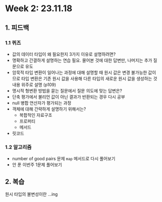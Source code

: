 # Week 2: 23.11.18

## 1. 피드백

### 1.1 퀴즈

- 값의 데이터 타입이 왜 필요한지 3가지 이유로 설명하려면?
- 명확하고 간결하게 설명하는 연습 필요. 물어본 것에 대한 답변만, 나머지는 추가 질문으로 유도
- 암묵적 타입 변환이 일어나는 과정에 대해 설명할 때 원시 값은 변경 불가능한 값이므로 타입 변환은 기존 원시 값을 사용해 다른 타입의 새로운 원시 값을 생성하는 것 내용 위주로 설명 (p109)
- 명시적 형변환 방법을 묻는 질문에서 질문 의도에 맞는 답변은?
- 단축 평가에서 불리언 값이 아닌 결과가 반환되는 경우 다시 공부
- null 병합 연산자가 평가되는 과정
- 객체에 대해 간략하게 설명하기 위해서는?
  - 복합적인 자료구조
  - 프로퍼티
  - 메서드
- 릿코드

### 1.2 알고리즘

- number of good pairs 문제 `map` 메서드로 다시 풀어보기
- 안 푼 이번주 1문제 풀어보기

## 2. 복습

원시 타입의 불변성이란
...ing
